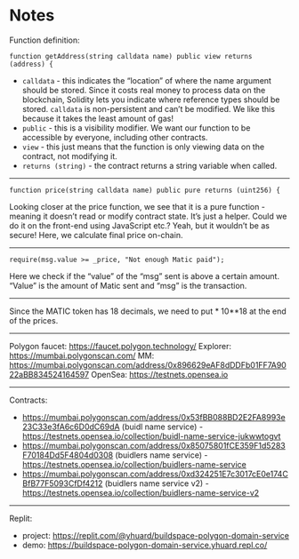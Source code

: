 # Notes

Function definition:

```sol
function getAddress(string calldata name) public view returns (address) {
```

- `calldata` - this indicates the “location” of where the name argument should be stored. Since it costs real money to process data on the blockchain, Solidity lets you indicate where reference types should be stored. `calldata` is non-persistent and can’t be modified. We like this because it takes the least amount of gas!
- `public` - this is a visibility modifier. We want our function to be accessible by everyone, including other contracts.
- `view` - this just means that the function is only viewing data on the contract, not modifying it.
- `returns (string)` - the contract returns a string variable when called.

---

```sol
function price(string calldata name) public pure returns (uint256) {
```

Looking closer at the price function, we see that it is a pure function - meaning it doesn’t read or modify contract state. It’s just a helper. Could we do it on the front-end using JavaScript etc.? Yeah, but it wouldn’t be as secure! Here, we calculate final price on-chain.

---

```sol
require(msg.value >= _price, "Not enough Matic paid");
```

Here we check if the “value” of the “msg” sent is above a certain amount. “Value” is the amount of Matic sent and “msg” is the transaction.

---

Since the MATIC token has 18 decimals, we need to put \* 10\*\*18 at the end of the prices.

---

Polygon faucet: https://faucet.polygon.technology/
Explorer: https://mumbai.polygonscan.com/
MM: https://mumbai.polygonscan.com/address/0x896629eAF8dDDFb01FF7A9022aBB834524164597
OpenSea: https://testnets.opensea.io

---

Contracts:

- https://mumbai.polygonscan.com/address/0x53fBB088BD2E2FA8993e23C33e3fA6c6D0dC69dA (buidl name service) - https://testnets.opensea.io/collection/buidl-name-service-jukwwtogvt
- https://mumbai.polygonscan.com/address/0x85075801fCE359F1d5283F70184Dd5F4804d0308 (buidlers name service) - https://testnets.opensea.io/collection/buidlers-name-service
- https://mumbai.polygonscan.com/address/0xd324251E7c3017cE0e174CBfB77F5093CfDf4212 (buidlers name service v2) - https://testnets.opensea.io/collection/buidlers-name-service-v2

---

Replit:

- project: https://replit.com/@yhuard/buildspace-polygon-domain-service
- demo: https://buildspace-polygon-domain-service.yhuard.repl.co/
